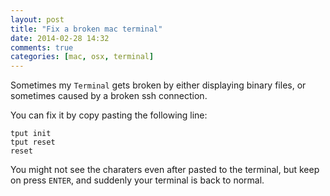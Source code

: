 ```yaml
---
layout: post
title: "Fix a broken mac terminal"
date: 2014-02-28 14:32
comments: true
categories: [mac, osx, terminal]
---
```


Sometimes my `Terminal` gets broken by either displaying binary files, or sometimes caused by a broken ssh connection.

You can fix it by copy pasting the following line:

```
tput init
tput reset
reset

```
You might not see the charaters even after pasted to the terminal, but keep on press `ENTER`, and suddenly your terminal is back to normal.
